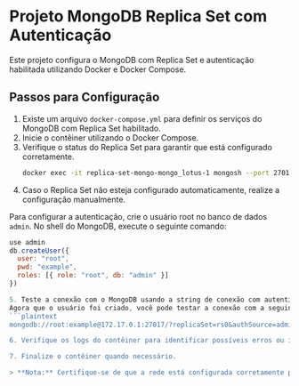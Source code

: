 # Projeto MongoDB Replica Set com Autenticação

Este projeto configura o MongoDB com Replica Set e autenticação habilitada utilizando Docker e Docker Compose.

## Passos para Configuração

1. Existe um arquivo `docker-compose.yml` para definir os serviços do MongoDB com Replica Set habilitado.
2. Inicie o contêiner utilizando o Docker Compose.
3. Verifique o status do Replica Set para garantir que está configurado corretamente.
   ```bash
   docker exec -it replica-set-mongo-mongo_lotus-1 mongosh --port 27017

4. Caso o Replica Set não esteja configurado automaticamente, realize a configuração manualmente.

Para configurar a autenticação, crie o usuário root no banco de dados `admin`. No shell do MongoDB, execute o seguinte comando:

```javascript
use admin
db.createUser({
  user: "root",
  pwd: "example",
  roles: [{ role: "root", db: "admin" }]
})

5. Teste a conexão com o MongoDB usando a string de conexão com autenticação e Replica Set.
Agora que o usuário foi criado, você pode testar a conexão com a seguinte string de conexão:
```plaintext
mongodb://root:example@172.17.0.1:27017/?replicaSet=rs0&authSource=admin

6. Verifique os logs do contêiner para identificar possíveis erros ou informações relevantes.

7. Finalize o contêiner quando necessário.

> **Nota:** Certifique-se de que a rede está configurada corretamente para uso em diferentes máquinas ou ambientes, e que a solução pode ser adaptável ao contexto.
